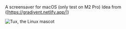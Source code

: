 A screensaver for macOS (only test on M2 Pro)
Idea from ([https://gradiyent.netlify.app/])

![Tux, the Linux mascot]((https://bucket-my-site.s3.amazonaws.com/works/gradi.mov))



